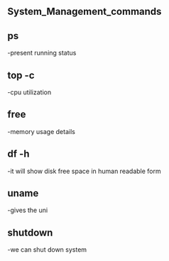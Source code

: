 ## System_Management_commands

## ps  
-present running status
## top -c 
-cpu utilization
## free  
-memory usage details
## df -h 
-it will show disk free space in human readable form 
## uname 
-gives the uni
## shutdown 
-we can shut down system 